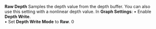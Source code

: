 <tr>
<td><strong>Raw Depth</strong></td>
<td>Samples the depth value from the depth buffer. You can also use this setting with a nonlinear depth value.</td>
<td>In <strong>Graph Settings</strong>:
&#8226; Enable <strong>Depth Write</strong>.<br/>&#8226; Set <strong>Depth Write Mode</strong> to <strong>Raw</strong>.</td>
<td>0</td>
</tr>

